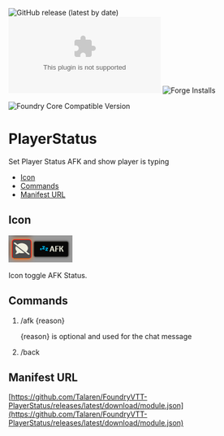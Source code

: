 ![GitHub release (latest by date)](https://img.shields.io/github/v/release/Talaren/FoundryVTT-PlayerStatus?style=for-the-badge)
![GitHub release (latest by date)](https://img.shields.io/github/downloads/Talaren/FoundryVTT-PlayerStatus/latest/module.zip?style=for-the-badge)
![Forge Installs](https://img.shields.io/badge/dynamic/json?label=Forge%20Installs&query=package.installs&suffix=%25&url=https://forge-vtt.com/api/bazaar/package/playerStatus&colorB=green&style=for-the-badge)

![Foundry Core Compatible Version](https://img.shields.io/badge/dynamic/json.svg?url=https://github.com/Talaren/FoundryVTT-PlayerStatus/releases/latest/download/module.json&label=Foundry%20Version&query=$.compatibility.verified&colorB=green&style=for-the-badge)

# PlayerStatus

Set Player Status AFK and show player is typing

* [Icon](#icon)
* [Commands](#commands)
* [Manifest URL](#manifest-url)

## Icon
![Afk Icon](img/afk_icon.webp "Afk Icon")

Icon toggle AFK Status.

## Commands

1. /afk {reason}

	{reason} is optional and used for the chat message
2. /back

## Manifest URL

[https://github.com/Talaren/FoundryVTT-PlayerStatus/releases/latest/download/module.json](https://github.com/Talaren/FoundryVTT-PlayerStatus/releases/latest/download/module.json)
